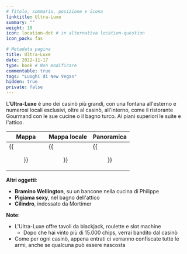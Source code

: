 ```yaml
---
# Titolo, sommario, posizione e icona
linktitle: Ultra-Luxe
summary: ""
weight: 10
icon: location-dot # in alternativa location-question
icon_pack: fas

# Metadata pagina
title: Ultra-Luxe
date: 2022-11-17
type: book # Non modificare
commentable: true
tags: "Luoghi di New Vegas"
hidden: true
private: false
---
```


<div class="fnv">

L'**Ultra-Luxe** è uno dei casinò più grandi, con una fontana all'esterno e numerosi locali esclusivi, oltre al casinò, all'interno, come il ristorante Gourmand con le sue cucine o il bagno turco. Ai piani superiori le suite e l'attico.

| Mappa | Mappa locale | Panoramica |
| ----- | ------------ | ---------- |
|  {{<figure src="fnv/Ultra-Luxe_map.webp">}}      |  {{<figure src="fnv/Ultra_Luxe_casino_main_level_map.webp">}}           |  {{<figure src="fnv/FNV_UltraLuxe.webp">}}          |


**Altri oggetti**:
- **Bramino Wellington**, su un bancone nella cucina di Philippe
- **Pigiama sexy**, nel bagno dell'attico
- **Cilindro**, indossato da Mortimer

**Note**:
- L'Ultra-Luxe offre tavoli da blackjack, roulette e slot machine
	- Dopo che hai vinto più di 15.000 chips, verrai bandito dal casinò
- Come per ogni casinò, appena entrati ci verranno confiscate tutte le armi, anche se qualcuna può essere nascosta

</div>

